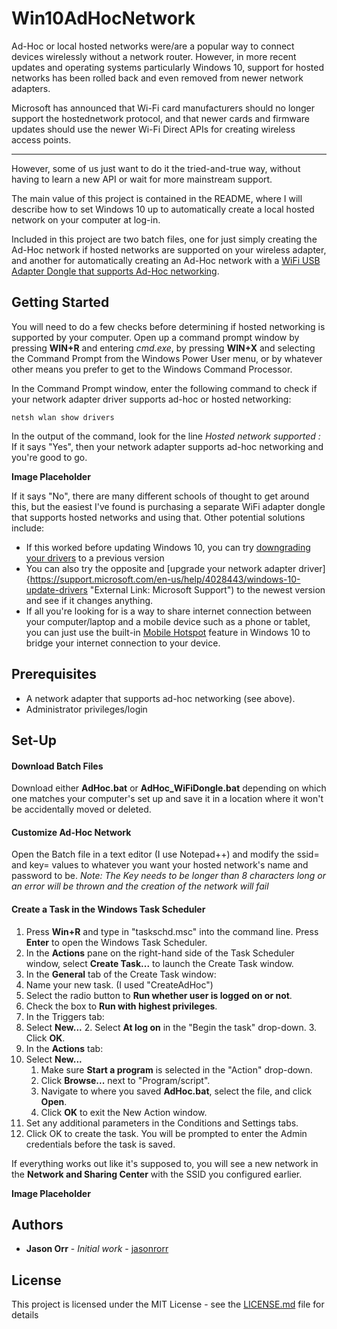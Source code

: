 # Win10AdHocNetwork

Ad-Hoc or local hosted networks were/are a popular way to connect devices wirelessly without a network router. However, in more recent updates and operating systems particularly Windows 10, support for hosted networks has been rolled back and even removed from newer network adapters.

Microsoft has announced that Wi-Fi card manufacturers should no longer support the hostednetwork protocol, and that newer cards and firmware updates should use the newer Wi-Fi Direct APIs for creating wireless access points.

---

However, some of us just want to do it the tried-and-true way, without having to learn a new API or wait for more mainstream support.

The main value of this project is contained in the README, where I will describe how to set Windows 10 up to automatically create a local hosted network on your computer at log-in.

Included in this project are two batch files, one for just simply creating the Ad-Hoc network if hosted networks are supported on your wireless adapter, and another for automatically creating an Ad-Hoc network with a [WiFi USB Adapter Dongle that supports Ad-Hoc networking](http://a.co/d/cAoH7CS "External Link: Amazon Shopping Edimax Nano Wi-Fi USB Adapter").

## Getting Started

You will need to do a few checks before determining if hosted networking is supported by your computer. Open up a command prompt window by pressing **WIN+R** and entering *cmd.exe*, by pressing **WIN+X** and selecting the Command Prompt from the Windows Power User menu, or by whatever other means you prefer to get to the Windows Command Processor.

In the Command Prompt window, enter the following command to check if your network adapter driver supports ad-hoc or hosted networking:
```
netsh wlan show drivers
```
In the output of the command, look for the line *Hosted network supported :* If it says "Yes", then your network adapter supports ad-hoc networking and you're good to go. 

**Image Placeholder**

If it says "No", there are many different schools of thought to get around this, but the easiest I've found is purchasing a separate WiFi adapter dongle that supports hosted networks and using that. Other potential solutions include:
- If this worked before updating Windows 10, you can try [downgrading your drivers](https://answers.microsoft.com/en-us/windows/forum/windows_10-networking/hosted-network-supported-no-after-upgrading-to/eebe7952-31d7-487a-bbee-ef52fa035c68 "External Link: Microsoft Answers Forum") to a previous version
- You can also try the opposite and [upgrade your network adapter driver]{https://support.microsoft.com/en-us/help/4028443/windows-10-update-drivers "External Link: Microsoft Support") to the newest version and see if it changes anything.
- If all you're looking for is a way to share internet connection between your computer/laptop and a mobile device such as a phone or tablet, you can just use the built-in [Mobile Hotspot](https://support.microsoft.com/en-us/help/4027762/windows-use-your-pc-as-a-mobile-hotspot "External Link: Microsoft Support") feature in Windows 10 to bridge your internet connection to your device.

## Prerequisites

- A network adapter that supports ad-hoc networking (see above).
- Administrator privileges/login

## Set-Up

#### Download Batch Files
Download either **AdHoc.bat** or **AdHoc_WiFiDongle.bat** depending on which one matches your computer's set up and save it in a location where it won't be accidentally moved or deleted.

#### Customize Ad-Hoc Network
Open the Batch file in a text editor (I use Notepad++) and modify the ssid= and key= values to whatever you want your hosted network's name and password to be. 
*Note: The Key needs to be longer than 8 characters long or an error will be thrown and the creation of the network will fail*

#### Create a Task in the Windows Task Scheduler
1. Press **Win+R** and type in "taskschd.msc" into the command line. Press **Enter** to open the Windows Task Scheduler.
2. In the **Actions** pane on the right-hand side of the Task Scheduler window, select **Create Task...** to launch the Create Task window.
3. In the **General** tab of the Create Task window:
  1. Name your new task. (I used "CreateAdHoc")
  2. Select the radio button to **Run whether user is logged on or not**.
  3. Check the box to **Run with highest privileges**.
4. In the Triggers tab:
  1. Select **New...**
     2. Select **At log on** in the "Begin the task" drop-down.
     3. Click **OK**.
5. In the **Actions** tab:
  1. Select **New...**
     1. Make sure **Start a program** is selected in the "Action" drop-down.
     2. Click **Browse...** next to "Program/script".
     3. Navigate to where you saved **AdHoc.bat**, select the file, and click **Open**.
     4. Click **OK** to exit the New Action window.
6. Set any additional parameters in the Conditions and Settings tabs.
7. Click OK to create the task. You will be prompted to enter the Admin credentials before the task is saved.

If everything works out like it's supposed to, you will see a new network in the **Network and Sharing Center** with the SSID you configured earlier.

**Image Placeholder**

## Authors

* **Jason Orr** - *Initial work* - [jasonrorr](https://github.com/jasonrorr)

## License

This project is licensed under the MIT License - see the [LICENSE.md](LICENSE.md) file for details
